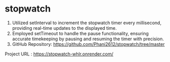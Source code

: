 # stopwatch

1.	Utilized setInterval to increment the stopwatch timer every millisecond, providing real-time updates to the displayed time.
2.	Employed setTimeout to handle the pause functionality, ensuring accurate timekeeping by pausing and resuming the timer with precision.
3.	GitHub Repository: https://github.com/Phani2612/stopwatch/tree/master


Project URL : https://stopwatch-whlr.onrender.com/
